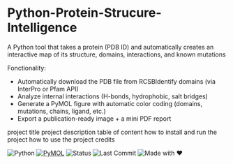 # Python-Protein-Strucure-Intelligence
A Python tool that takes a protein (PDB ID) and automatically creates an interactive map of its structure, domains, interactions, and known mutations

Fonctionality:
- Automatically download the PDB file from RCSBIdentify domains (via InterPro or Pfam API)
- Analyze internal interactions (H-bonds, hydrophobic, salt bridges)
- Generate a PyMOL figure with automatic color coding (domains, mutations, chains, ligand, etc.)
- Export a publication-ready image + a mini PDF report

project title
project description
table of content
how to install and run the project
how to use the project
credits

![Python](https://img.shields.io/badge/Python-FFD43B?style=for-the-badge&logo=python&logoColor=blue)
[![PyMOL](https://img.shields.io/badge/PyMOL-compatible-orange?style=for-the-badge)]()
![Status](https://img.shields.io/badge/status-active-success.svg)
![Last Commit](https://img.shields.io/github/last-commit/TON_UTILISATEUR/TON_REPO.svg)
![Made with ❤️](https://img.shields.io/badge/Made%20with-❤️-red?style=for-the-badge)




